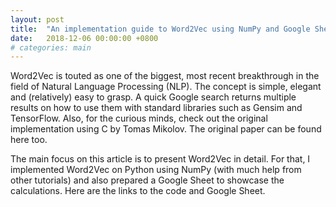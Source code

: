 ```yaml
---
layout: post
title:  "An implementation guide to Word2Vec using NumPy and Google Sheets!"
date:   2018-12-06 00:00:00 +0800
# categories: main
---
```

Word2Vec is touted as one of the biggest, most recent breakthrough in the field of Natural Language Processing (NLP). The concept is simple, elegant and (relatively) easy to grasp. A quick Google search returns multiple results on how to use them with standard libraries such as Gensim and TensorFlow. Also, for the curious minds, check out the original implementation using C by Tomas Mikolov. The original paper can be found here too.

The main focus on this article is to present Word2Vec in detail. For that, I implemented Word2Vec on Python using NumPy (with much help from other tutorials) and also prepared a Google Sheet to showcase the calculations. Here are the links to the code and Google Sheet.

